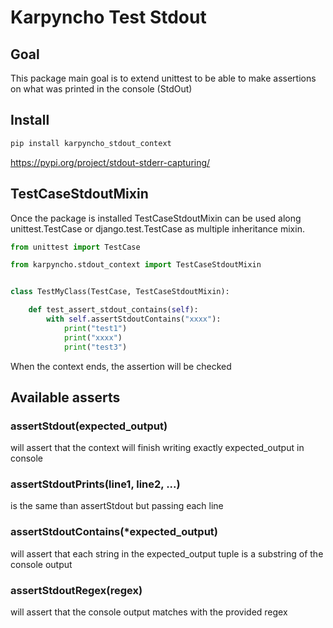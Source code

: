 # Karpyncho Test Stdout

## Goal

This package main goal is to extend unittest to be able to make assertions on what was printed in the console (StdOut) 

## Install

```sh
pip install karpyncho_stdout_context
```

https://pypi.org/project/stdout-stderr-capturing/

## TestCaseStdoutMixin

Once the package is installed TestCaseStdoutMixin can be used along unittest.TestCase or django.test.TestCase as multiple inheritance mixin.

```python
from unittest import TestCase

from karpyncho.stdout_context import TestCaseStdoutMixin


class TestMyClass(TestCase, TestCaseStdoutMixin):

    def test_assert_stdout_contains(self):
        with self.assertStdoutContains("xxxx"):
            print("test1")
            print("xxxx")
            print("test3")
```

When the context ends, the assertion will be checked

## Available asserts

### assertStdout(expected_output)

will assert that the context will finish writing exactly expected_output in console 

### assertStdoutPrints(line1, line2, ...)

is the same than assertStdout but passing each line 

### assertStdoutContains(*expected_output)

will assert that each string in the expected_output tuple is a substring of the console output

### assertStdoutRegex(regex)

will assert that the console output matches with the provided regex